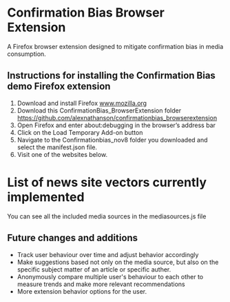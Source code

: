 # Confirmation Bias Browser Extension
A Firefox browser extension designed to mitigate confirmation bias in media consumption.

## Instructions for installing the Confirmation Bias demo Firefox extension
1) Download and install Firefox www.mozilla.org
2) Download this ConfirmationBias_BrowserExtension folder https://github.com/alexnathanson/confirmationbias_browserextension
3) Open Firefox and enter about:debugging in the browser’s address bar
4) Click on the Load Temporary Add-on button
5) Navigate to the Confirmationbias_nov8 folder you downloaded and select the manifest.json file.
6) Visit one of the websites below.

# List of news site vectors currently implemented <br>
You can see all the included media sources in the mediasources.js file
  
## Future changes and additions
* Track user behaviour over time and adjust behavior accordingly
* Make suggestions based not only on the media source, but also on the specific subject matter of an article or specific auther. 
* Anonymously compare multiple user's behaviour to each other to measure trends and make more relevant recommendations
* More extension behavior options for the user.
